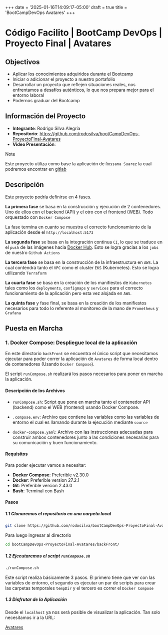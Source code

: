 +++
date = '2025-01-16T14:09:17-05:00'
draft = true
title = 'BootCampDevOps Avatares'
+++

# Código Facilito | BootCamp DevOps | Proyecto Final | Avatares

## Objectivos
- Aplicar los conocimientos adquiridos durante el
Bootcamp
- Iniciar o adicionar el proyecto a nuestro portafolio
- Desarrollar un proyecto que reflejen situaciones reales, nos
enfrentamos a desafíos auténticos, lo que nos prepara mejor para
el entorno laboral
- Podernos graduar del Bootcamp

## Información del Proyecto
- **Integrante**: Rodrigo Silva Alegría
- **Repositorio**: https://github.com/rodosilva/bootCampDevOps-ProyectoFinal-Avatares
- **Video Presentación**: 
> [!NOTE]
> Este proyecto utiliza como base la aplicación de `Rossana Suarez` la cual podremos encontrar en [gitlab](https://gitlab.com/training-devops-cf/avatares-devops)

## Descripción
Este proyecto podría definirse en 4 fases.

**La primera fase** se basa en la construcción y ejecución de 2 contenedores. Uno de ellos con el backend (API) y el otro con el frontend (WEB). Todo orquestado con `Docker Compose`

La fase termina en cuanto se muestra el correcto funcionamiento de la aplicación desde el `http://localhost:5173`

**La segunda fase** se basa en la integración continua `CI`, lo que se traduce en el `push` de las imágenes hacia [Docker Hub](https://hub.docker.com/r/rodosilva/). Esto se logra gracias a los `jobs` de nuestro `Github Actions` 

**La tercera fase** se basa en la construcción de la infraestructura en `AWS`. La cual contendrá tanto el `VPC` como el cluster `EKS` (Kubernetes). Esto se logra utilizando `Terraform`

**La cuarta fase** se basa en la creación de los manifiestos de `Kubernetes` tales como los `deployments`, `configmaps` y `services` para el correcto funcionamiento de la aplicación pero esta vez alojada en `AWS`.

**La quinta fase** y fase final, se basa en la creación de los manifiestos necesarios para todo lo referente al monitoreo de la mano de `Prometheus` y `Grafana`

## Puesta en Marcha

### 1. Docker Compose: Despliegue local de la aplicación

En este directorio `backFront` se encuentra el único script que necesitamos ejecutar para poder correr la aplicación de `Avatares` de forma local dentro de contenedores (Usando `Docker Compose`).

El script `runCompose.sh` realizará los pasos necesarios para poner en marcha la aplicación.

#### Descripción de los Archivos
- `runCompose.sh`: Script que pone en marcha tanto el contenedor API (backend) como el WEB (frontend) usando Docker Compose.

- `.compose.env`: Archivo que contiene las variables como las variables de entorno el cual es llamando durante la ejecución mediante `source`

- `docker-compose.yaml`: Archivo con las instrucciones adecuadas para construir ambos contenedores junto a las condiciones necesarias para su comunicación y buen funcionamiento.

#### Requisitos
Para poder ejecutar vamos a necesitar:
- **Docker Compose**: Preferible v2.30.0
- **Docker**: Preferible version 27.2.1
- **Git**: Preferible version 2.43.0
- **Bash**: Terminal con Bash

#### Pasos
##### 1.1 Clonaremos el repositorio en una carpeta local
```bash
git clone https://github.com/rodosilva/bootCampDevOps-ProyectoFinal-Avatares.git
```
Para luego ingresar al directorio
```bash
cd bootCampDevOps-ProyectoFinal-Avatares/backFront/
```

##### 1.2 Ejecutaremos el script `runCompose.sh`
```bash
./runCompose.sh
```
Este script realiza básicamente 3 pasos. El primero tiene que ver con las variables de entorno, el segundo es ejecutar un par de scripts para crear las carpetas temporales `tempDir` y el tercero es correr el `Docker Compose`

##### 1.3 Disfrutar de la Aplicación
Desde el `localhost` ya nos será posible de visualizar la aplicación.
Tan solo necesitamos ir a la URL:

[Avatares](http://localhost:5173)






